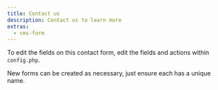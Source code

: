```yaml
---
title: Contact us
description: Contact us to learn more
extras:
  - cms-form
---
```


To edit the fields on this contact form, edit the fields and actions within `config.php`.

New forms can be created as necessary, just ensure each has a unique name.

<cms-form name="contact" success="pages/contact-success"></cms-form>
